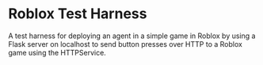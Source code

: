 # Roblox Test Harness

A test harness for deploying an agent in a simple game in Roblox by
using a Flask server on localhost to send button presses over HTTP
to a Roblox game using the HTTPService.
